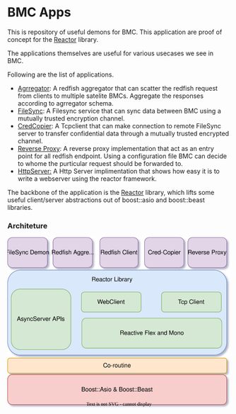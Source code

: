 # BMC Apps

This is repository of useful demons for BMC. This application are proof of concept for the [Reactor](https://github.com/abhilashraju/reactor) library. 

The applications themselves are useful for various usecases we see in BMC.

Following are the list of applications.
- [Agrregator](https://github.com/abhilashraju/bmcgw/tree/main/aggregator): A redfish aggregator that can scatter the redfish request from clients to multiple satelite BMCs. Aggregate the responses according to agrregator schema. 
- [FileSync](https://github.com/abhilashraju/bmcgw/tree/main/filesync): A Filesync service that can sync data between BMC using a mutually trusted encryption channel. 
- [CredCopier](https://github.com/abhilashraju/bmcgw/tree/main/credcopier): A Tcpclient that can make connection to remote FileSync server to transfer confidential data through a mutually trusted encrypted channel.
- [Reverse Proxy](https://github.com/abhilashraju/bmcgw/tree/main/reverseproxy): A reverse proxy implementation that act as an entry point for all redfish endpoint. Using a configuration file BMC can decide to whome the purticular request should be forwarded to. 
- [HttpServer:](https://github.com/abhilashraju/bmcgw/tree/main/httpserver) A Http Server implimentation that shows how easy it is to write a webserver using the reactor framework.

The backbone of the application is the [Reactor](https://github.com/abhilashraju/reactor) library, which lifts some useful client/server abstractions out of boost::asio and boost::beast libraries. 


### Architeture

![](./images/reactor.svg)